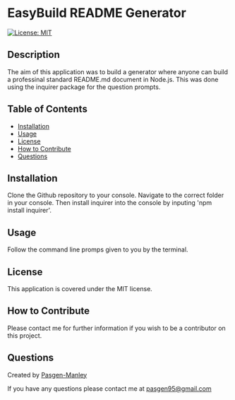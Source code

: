 
  # EasyBuild README Generator
  [![License: MIT](https://img.shields.io/badge/License-MIT-yellow.svg)](https://opensource.org/licenses/MIT)

  ## Description
  The aim of this application was to build a generator where anyone can build a professinal standard README.md document in Node.js. This was done using the inquirer package for the question prompts.

  ## Table of Contents
  * [Installation](#installation)
  * [Usage](#usage)
  * [License](#license)
  * [How to Contribute](#how-to-contribute)
  * [Questions](#questions)

  ## Installation
  Clone the Github repository to your console. Navigate to the correct folder in your console. Then install inquirer into the console by inputing 'npm install inquirer'.

  ## Usage
  Follow the command line promps given to you by the terminal.

  ## License
  This application is covered under the MIT license.

  ## How to Contribute
  Please contact me for further information if you wish to be a contributor on this project.

  ## Questions
  Created by [Pasgen-Manley](https://github.com/Pasgen-Manley)

  If you have any questions please contact me at [pasgen95@gmail.com](pasgen95@gmail.com)

